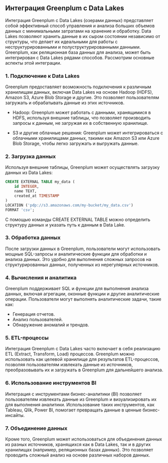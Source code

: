 ## Интеграция Greenplum с Data Lakes

Интеграция Greenplum с Data Lakes (озерами данных) представляет собой эффективный способ управления и анализа больших объемов данных с минимальными затратами на хранение и обработку. Data Lakes позволяют хранить данные в их сыром состоянии независимо от структуры, что делает их идеальными для работы с неструктурированными и полуструктурированными данными. Greenplum, как реляционная база данных для анализа, может быть интегрирован с Data Lakes рядами способов. Рассмотрим основные аспекты этой интеграции.

### 1. Подключение к Data Lakes
Greenplum предоставляет возможность подключения к различным хранилищам данных, включая Data Lakes на основе Hadoop (HDFS), Amazon S3, Azure Blob Storage и другие. Это позволяет пользователям загружать и обрабатывать данные из этих источников.

- Hadoop: Greenplum может работать с данными, хранящимися в HDFS, используя внешние таблицы, что позволяет производить запросы к данным, не загружая их в собственную хранилище.

- S3 и другие облачные решения: Greenplum может интегрироваться с облачными хранилищами данных, такими как Amazon S3 или Azure Blob Storage, чтобы легко загружать и выгружать данные.

### 2. Загрузка данных
Используя внешние таблицы, Greenplum может осуществлять загрузку данных из Data Lakes:

```sql
CREATE EXTERNAL TABLE my_data (
    id INTEGER,
    name TEXT,
    created_at TIMESTAMP
)
LOCATION ('pdp://s3.amazonaws.com/my-bucket/my_data.csv')
FORMAT 'csv';
```

С помощью команды CREATE EXTERNAL TABLE можно определить структуру данных и указать путь к данным в Data Lake.

### 3. Обработка данных
После загрузки данных в Greenplum, пользователи могут использовать мощные SQL-запросы и аналитические функции для обработки и анализа данных. Это удобно для выполнения сложных запросов на структурированных данных, полученных из нерегулярных источников.

### 4. Вычисления и аналитика
Greenplum поддерживает SQL и функции для выполнения анализа данных, включая агрегации, оконные функции и другие аналитические операции. Пользователи могут выполнять аналитические задачи, такие как:
- Генерация отчетов.
- Анализ пользователей.
- Обнаружение аномалий и трендов.

### 5. ETL-процессы
Интеграция Greenplum с Data Lakes часто включает в себя реализацию ETL (Extract, Transform, Load) процессов. Greenplum можно использовать как целевой хранилище для результатов ETL-процессов, позволяя пользователям извлекать данные из источников, преобразовывать их и загружать в Greenplum для дальнейшего анализа.

### 6. Использование инструментов BI
Интеграция с инструментами бизнес-аналитики (BI) позволяет пользователям извлекать данные из Greenplum и визуализировать их для выполнения аналитики. Использование таких инструментов, как Tableau, Qlik, Power BI, помогает превращать данные в ценные бизнес-инсайты.

### 7. Объединение данных
Кроме того, Greenplum может использоваться для объединения данных из разных источников, хранящихся как в Data Lakes, так и в других хранилищах (например, реляционных базах данных). Это позволяет проводить сложный анализ на основе различных наборов данных.
